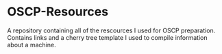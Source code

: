 # OSCP-Resources
A repository containing all of the rescources I used for OSCP preparation. Contains links and a cherry tree template I used to compile information about a machine.
